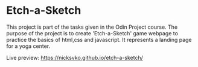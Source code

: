 # Etch-a-Sketch

This project is part of the tasks given in the Odin Project course. The purpose of the project is to create 'Etch-a-Sketch' game webpage to practice the basics of html,css and javascript. It represents a landing page for a yoga center.

Live preview: https://nicksvko.github.io/etch-a-sketch/